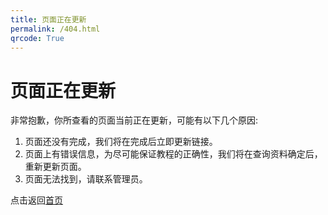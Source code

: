 ```yaml
---
title: 页面正在更新
permalink: /404.html
qrcode: True
---
```


# 页面正在更新
非常抱歉，你所查看的页面当前正在更新，可能有以下几个原因:
1. 页面还没有完成，我们将在完成后立即更新链接。
1. 页面上有错误信息，为尽可能保证教程的正确性，我们将在查询资料确定后，重新更新页面。
1. 页面无法找到，请联系管理员。

点击返回[首页](https://yiluomyt.github.io/scienceAST/)
